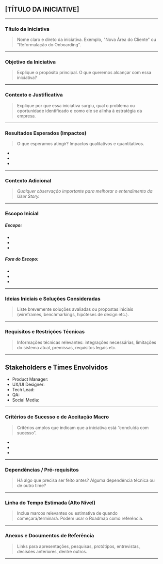 ## [TÍTULO DA INICIATIVE]

---

### Título da Iniciativa  
> Nome claro e direto da iniciativa. Exemplo, "Nova Área do Cliente" ou "Reformulação do Onboarding".
________________________________________________________________________________________________________

### Objetivo da Iniciativa
> Explique o propósito principal. O que queremos alcançar com essa iniciativa?
________________________________________________________________________________________________________

### Contexto e Justificativa
> Explique por que essa iniciativa surgiu, qual o problema ou oportunidade identificado e como ele se alinha à estratégia da empresa.
________________________________________________________________________________________________________

### Resultados Esperados (Impactos)
> O que esperamos atingir? Impactos qualitativos e quantitativos.

-
-
-
________________________________________________________________________________________________________

### Contexto Adicional  
> *Qualquer observação importante para melhorar o entendimento da User Story.*
________________________________________________________________________________________________________

### Escopo Inicial
##### Escopo:  
-
-
-

##### Fora do Escopo:  
*
*
*

________________________________________________________________________________________________________

### Ideias Iniciais e Soluções Consideradas  
> Liste brevemente soluções avaliadas ou propostas iniciais (wireframes, benchmarkings, hipóteses de design etc.).
________________________________________________________________________________________________________

### Requisitos e Restrições Técnicas
> Informações técnicas relevantes: integrações necessárias, limitações do sistema atual, premissas, requisitos legais etc.
________________________________________________________________________________________________________

## Stakeholders e Times Envolvidos
-	Product Manager:
-	UX/UI Designer:
-	Tech Lead:
-	QA:
-	Social Media:
________________________________________________________________________________________________________

### Critérios de Sucesso e de Aceitação Macro
> Critérios amplos que indicam que a iniciativa está “concluída com sucesso”.
-
-
-
________________________________________________________________________________________________________

### Dependências / Pré-requisitos
> Há algo que precisa ser feito antes? Alguma dependência técnica ou de outro time?
________________________________________________________________________________________________________

### Linha do Tempo Estimada (Alto Nível)
> Inclua marcos relevantes ou estimativa de quando começará/terminará. Podem usar o Roadmap como referência.
________________________________________________________________________________________________________

### Anexos e Documentos de Referência
> Links para apresentações, pesquisas, protótipos, entrevistas, decisões anteriores, dentre outros.
________________________________________________________________________________________________________

